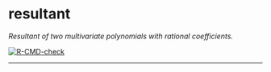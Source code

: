 # resultant

*Resultant of two multivariate polynomials with rational coefficients.*

<!-- badges: start -->
[![R-CMD-check](https://github.com/stla/resultant/actions/workflows/R-CMD-check.yaml/badge.svg)](https://github.com/stla/resultant/actions/workflows/R-CMD-check.yaml)
<!-- badges: end -->

___
